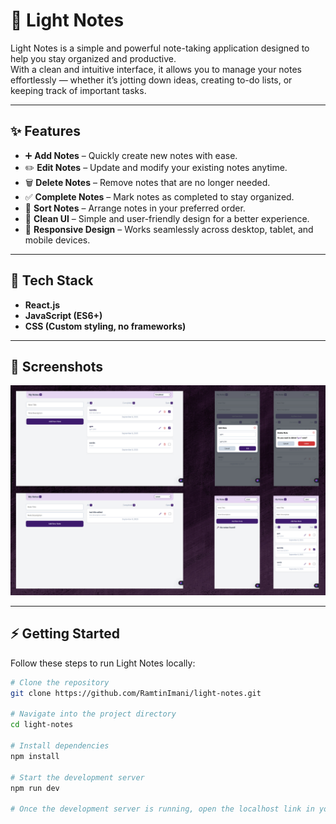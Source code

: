 # 📝 Light Notes

Light Notes is a simple and powerful note-taking application designed to help you stay organized and productive.  
With a clean and intuitive interface, it allows you to manage your notes effortlessly — whether it’s jotting down ideas, creating to-do lists, or keeping track of important tasks.

---

## ✨ Features

- ➕ **Add Notes** – Quickly create new notes with ease.  
- ✏️ **Edit Notes** – Update and modify your existing notes anytime.  
- 🗑️ **Delete Notes** – Remove notes that are no longer needed.  
- ✅ **Complete Notes** – Mark notes as completed to stay organized.  
- 🔀 **Sort Notes** – Arrange notes in your preferred order.  
- 🎨 **Clean UI** – Simple and user-friendly design for a better experience.  
- 📱 **Responsive Design** – Works seamlessly across desktop, tablet, and mobile devices.  

---

## 🚀 Tech Stack

- **React.js**  
- **JavaScript (ES6+)**  
- **CSS (Custom styling, no frameworks)**  

---

## 📸 Screenshots

![preview image](/preview.png)

---

## ⚡ Getting Started

Follow these steps to run Light Notes locally:

```bash
# Clone the repository
git clone https://github.com/RamtinImani/light-notes.git

# Navigate into the project directory
cd light-notes

# Install dependencies
npm install

# Start the development server
npm run dev

# Once the development server is running, open the localhost link in your browser to start using Light Notes.
